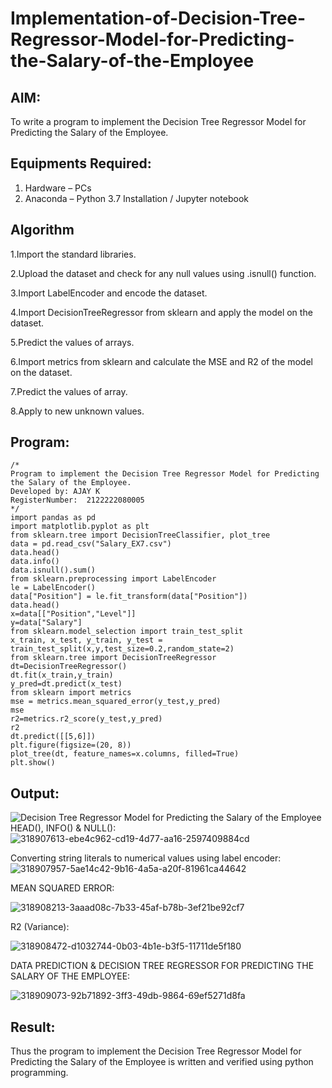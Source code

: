 # Implementation-of-Decision-Tree-Regressor-Model-for-Predicting-the-Salary-of-the-Employee

## AIM:
To write a program to implement the Decision Tree Regressor Model for Predicting the Salary of the Employee.

## Equipments Required:
1. Hardware – PCs
2. Anaconda – Python 3.7 Installation / Jupyter notebook

## Algorithm
1.Import the standard libraries.

2.Upload the dataset and check for any null values using .isnull() function.

3.Import LabelEncoder and encode the dataset.

4.Import DecisionTreeRegressor from sklearn and apply the model on the dataset.

5.Predict the values of arrays.

6.Import metrics from sklearn and calculate the MSE and R2 of the model on the dataset.

7.Predict the values of array.

8.Apply to new unknown values.
## Program:
```
/*
Program to implement the Decision Tree Regressor Model for Predicting the Salary of the Employee.
Developed by: AJAY K
RegisterNumber:  2122222080005
*/
import pandas as pd
import matplotlib.pyplot as plt
from sklearn.tree import DecisionTreeClassifier, plot_tree
data = pd.read_csv("Salary_EX7.csv")
data.head()
data.info()
data.isnull().sum()
from sklearn.preprocessing import LabelEncoder
le = LabelEncoder()
data["Position"] = le.fit_transform(data["Position"])
data.head()
x=data[["Position","Level"]]
y=data["Salary"]
from sklearn.model_selection import train_test_split
x_train, x_test, y_train, y_test = train_test_split(x,y,test_size=0.2,random_state=2)
from sklearn.tree import DecisionTreeRegressor
dt=DecisionTreeRegressor()
dt.fit(x_train,y_train)
y_pred=dt.predict(x_test)
from sklearn import metrics
mse = metrics.mean_squared_error(y_test,y_pred)
mse
r2=metrics.r2_score(y_test,y_pred)
r2
dt.predict([[5,6]])
plt.figure(figsize=(20, 8))
plot_tree(dt, feature_names=x.columns, filled=True)
plt.show()
```

## Output:
![Decision Tree Regressor Model for Predicting the Salary of the Employee](sam.png)
HEAD(), INFO() & NULL():
![318907613-ebe4c962-cd19-4d77-aa16-2597409884cd](https://github.com/Ajaydon420/Implementation-of-Decision-Tree-Regressor-Model-for-Predicting-the-Salary-of-the-Employee/assets/161410969/6b3d3206-10c5-4d10-afbf-a49ab3637c64)


Converting string literals to numerical values using label encoder:
![318907957-5ae14c42-9b16-4a5a-a20f-81961ca44642](https://github.com/Ajaydon420/Implementation-of-Decision-Tree-Regressor-Model-for-Predicting-the-Salary-of-the-Employee/assets/161410969/c34708ee-6147-45eb-9e17-d8b4f49ec636)


MEAN SQUARED ERROR:

![318908213-3aaad08c-7b33-45af-b78b-3ef21be92cf7](https://github.com/Ajaydon420/Implementation-of-Decision-Tree-Regressor-Model-for-Predicting-the-Salary-of-the-Employee/assets/161410969/984046c9-896b-426c-bbc3-2821ee211e8f)


R2 (Variance):

![318908472-d1032744-0b03-4b1e-b3f5-11711de5f180](https://github.com/Ajaydon420/Implementation-of-Decision-Tree-Regressor-Model-for-Predicting-the-Salary-of-the-Employee/assets/161410969/f9c9b9e7-d2bb-4e5a-97e2-34caa5d2adac)

DATA PREDICTION & DECISION TREE REGRESSOR FOR PREDICTING THE SALARY OF THE EMPLOYEE:

![318909073-92b71892-3ff3-49db-9864-69ef5271d8fa](https://github.com/Ajaydon420/Implementation-of-Decision-Tree-Regressor-Model-for-Predicting-the-Salary-of-the-Employee/assets/161410969/315de757-370b-4fe4-9e78-9411dfbc4cf7)

## Result:
Thus the program to implement the Decision Tree Regressor Model for Predicting the Salary of the Employee is written and verified using python programming.
